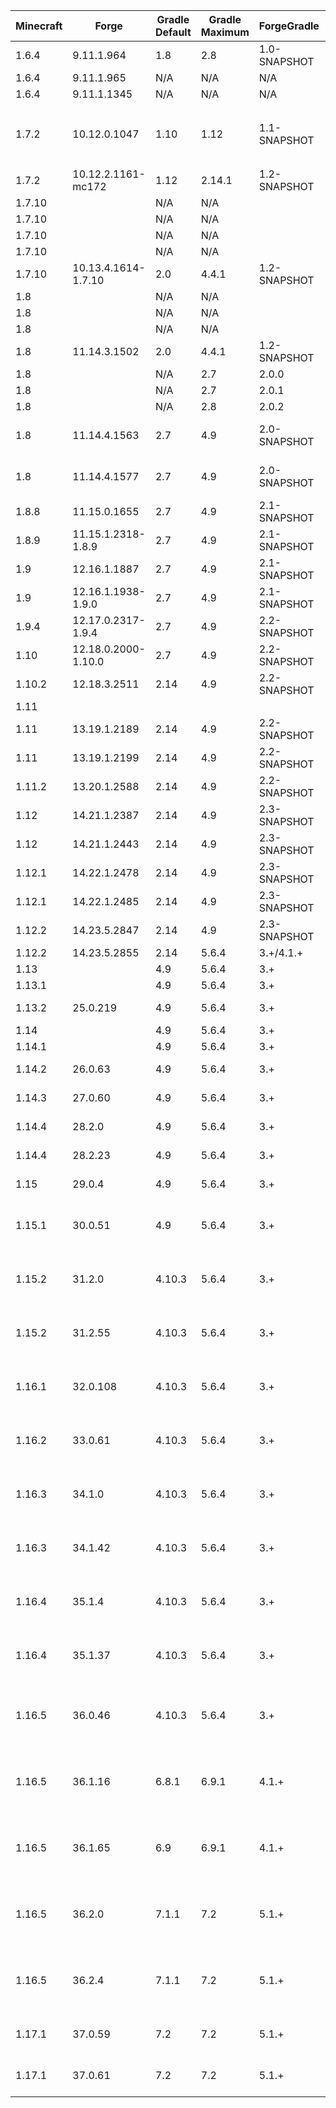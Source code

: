| Minecraft |        Forge        | Gradle Default | Gradle Maximum | ForgeGradle  | Mappings Default  |   Mappings Latest    | MCP  | Java Minimum | Java Maximum |  Promotion  | Notes |
| --------- | ------------------- | -------------- | -------------- | ------------ | ----------------- | -------------------- | ---- | ------------ | ------------ | ----------- | ----- |
| 1.6.4   | 9.11.1.964          | 1.8    | 2.8    | 1.0-SNAPSHOT | N/A                      | N/A                             | 8.11            | 6  | 8  |             | Requires Java 7 to setupDecompWorkspace |
| 1.6.4   | 9.11.1.965          | N/A    | N/A    | N/A          | N/A                      | N/A                             | 8.11            | 6  | 8  |             | Use Scala 1.10.2, Patch Failures |
| 1.6.4   | 9.11.1.1345         | N/A    | N/A    | N/A          | N/A                      | N/A                             | 8.11            | 6  | 8  | RB,LB       | Use Scala 1.10.2, Patch Failures |
| 1.7.2   | 10.12.0.1047        | 1.10   | 1.12   | 1.1-SNAPSHOT | N/A                      | N/A                             | 9.03            | 6  | 8  |             | Requires Java 7 to setupDecompWorkspace<br/> (which will fail due to hunks 8 & 9 of `net/minecraft/world/gen/structure/StructureVillagePieces.java.patch` not applying),<br/> Last 1.7.2 version for FG1.1 |
| 1.7.2   | 10.12.2.1161-mc172  | 1.12   | 2.14.1 | 1.2-SNAPSHOT | N/A                      | N/A                             | 9.03            | 6  | 8  | RB,LB       | |
| 1.7.10  |                     | N/A    | N/A    |              | N/A                      | stable_8                        | 9.08            | 6  | 8  | Mappings    | |
| 1.7.10  |                     | N/A    | N/A    |              | N/A                      | stable_9                        | 9.08            | 6  | 8  | Mappings    | |
| 1.7.10  |                     | N/A    | N/A    |              | N/A                      | stable_10                       | 9.08            | 6  | 8  | Mappings    | |
| 1.7.10  |                     | N/A    | N/A    |              | N/A                      | stable_11                       | 9.08            | 6  | 8  | Mappings    | |
| 1.7.10  | 10.13.4.1614-1.7.10 | 2.0    | 4.4.1  | 1.2-SNAPSHOT | Unspecified              | stable_12                       | 9.08            | 6  | 8  | RB,LB       | |
| 1.8     |                     | N/A    | N/A    |              | N/A                      | stable_15                       | 9.10            | 6  | 8  | Mappings    | |
| 1.8     |                     | N/A    | N/A    |              | N/A                      | stable_16                       | 9.10            | 6  | 8  | Mappings    | |
| 1.8     |                     | N/A    | N/A    |              | N/A                      | stable_17                       | 9.10            | 6  | 8  | Mappings    | |
| 1.8     | 11.14.3.1502        | 2.0    | 4.4.1  | 1.2-SNAPSHOT | snapshot_20141130        | stable_18                       | 9.10            | 6  | 8  |             | Last 1.8 version for FG1.2 & Seperate FML |
| 1.8     |                     | N/A    | 2.7    | 2.0.0        |                          |                                 | 9.10            | 6  | 8  | ForgeGradle | |
| 1.8     |                     | N/A    | 2.7    | 2.0.1        |                          |                                 | 9.10            | 6  | 8  | ForgeGradle | |
| 1.8     |                     | N/A    | 2.8    | 2.0.2        |                          |                                 | 9.10            | 6  | 8  | ForgeGradle | |
| 1.8     | 11.14.4.1563        | 2.7    | 4.9    | 2.0-SNAPSHOT | snapshot_20141130        | stable_18                       | 9.10            | 6  | 8  | RB          | add `-x getFernFlower` to gradle command when running setupDecompWorkspace<br> needs fernflower-fixed.jar in `.gradle\caches\minecraft` |
| 1.8     | 11.14.4.1577        | 2.7    | 4.9    | 2.0-SNAPSHOT | snapshot_20141130        | stable_18                       | 9.10            | 6  | 8  | LB          | add `-x getFernFlower` to gradle command when running setupDecompWorkspace<br> needs fernflower-fixed.jar in `.gradle\caches\minecraft` |
| 1.8.8   | 11.15.0.1655        | 2.7    | 4.9    | 2.1-SNAPSHOT | snapshot_20151122        | stable_20                       | 9.18            | 6  | 8  | LB          | No 1.8.8 RB |
| 1.8.9   | 11.15.1.2318-1.8.9  | 2.7    | 4.9    | 2.1-SNAPSHOT | stable_20                | stable_22                       | 9.19            | 6  | 8  | RB,LB       | |
| 1.9     | 12.16.1.1887        | 2.7    | 4.9    | 2.1-SNAPSHOT | snapshot_20160312        | stable_24                       | 9.24            | 6  | 8  | RB          | |
| 1.9     | 12.16.1.1938-1.9.0  | 2.7    | 4.9    | 2.1-SNAPSHOT | snapshot_20160312        | stable_24                       | 9.24            | 6  | 8  | LB          | |
| 1.9.4   | 12.17.0.2317-1.9.4  | 2.7    | 4.9    | 2.2-SNAPSHOT | snapshot_20160518        | stable_26                       | 9.28            | 6  | 8  | RB,LB       | |
| 1.10    | 12.18.0.2000-1.10.0 | 2.7    | 4.9    | 2.2-SNAPSHOT | snapshot_20160518        | stable_26                       | 9.31            | 6  | 8  | LB          | No 1.10 RB |
| 1.10.2  | 12.18.3.2511        | 2.14   | 4.9    | 2.2-SNAPSHOT | snapshot_20161111        | stable_29                       | 9.31            | 6  | 8  | RB,LB       | |
| 1.11    |                     |        |        |              |                          | stable_31                       | 9.35            | 6  | 8  | Mappings    | |
| 1.11    | 13.19.1.2189        | 2.14   | 4.9    | 2.2-SNAPSHOT | snapshot_20161111        | stable_32                       | 9.35            | 6  | 8  | RB          | |
| 1.11    | 13.19.1.2199        | 2.14   | 4.9    | 2.2-SNAPSHOT | snapshot_20161220        | stable_32                       | 9.35            | 6  | 8  | LB          | |
| 1.11.2  | 13.20.1.2588        | 2.14   | 4.9    | 2.2-SNAPSHOT | snapshot_20161220        | stable_32                       | 9.37            | 6  | 8  | RB,LB       | |
| 1.12    | 14.21.1.2387        | 2.14   | 4.9    | 2.3-SNAPSHOT | snapshot_20170624        | stable_39                       | 9.40            | 8  | 8  | RB          | |
| 1.12    | 14.21.1.2443        | 2.14   | 4.9    | 2.3-SNAPSHOT | snapshot_20170624        | stable_39                       | 9.40            | 8  | 8  | LB          | |
| 1.12.1  | 14.22.1.2478        | 2.14   | 4.9    | 2.3-SNAPSHOT | snapshot_20170624        | stable_39                       | 9.41            | 8  | 8  | RB          | |
| 1.12.1  | 14.22.1.2485        | 2.14   | 4.9    | 2.3-SNAPSHOT | snapshot_20170624        | stable_39                       | 9.41            | 8  | 8  | LB          | |
| 1.12.2  | 14.23.5.2847        | 2.14   | 4.9    | 2.3-SNAPSHOT | snapshot_20171003        | stable_39                       | 9.42            | 8  | 8  | Last FG2    | |
| 1.12.2  | 14.23.5.2855        | 2.14   | 5.6.4  | 3.+/4.1.+    | snapshot_20171003        | stable_39                       | 20200226        | 8  | 8  | RB,LB       | |
| 1.13    |                     | 4.9    | 5.6.4  | 3.+          |                          | stable_43                       |                 | 8  | 8  |             | |
| 1.13.1  |                     | 4.9    | 5.6.4  | 3.+          |                          | stable_45                       |                 | 8  | 8  |             | |
| 1.13.2  | 25.0.219            | 4.9    | 5.6.4  | 3.+          | snapshot_20180921-1.13   | stable_47                       | 20190213        | 8  | 8  | LB          | |
| 1.14    |                     | 4.9    | 5.6.4  | 3.+          |                          | stable_49                       |                 | 8  | 8  |             | |
| 1.14.1  |                     | 4.9    | 5.6.4  | 3.+          |                          | stable_51                       |                 | 8  | 8  |             | |
| 1.14.2  | 26.0.63             | 4.9    | 5.6.4  | 3.+          | snapshot_20190621-1.14.2 | stable_53                       | 20190603        | 8  | 8  | LB          | |
| 1.14.3  | 27.0.60             | 4.9    | 5.6.4  | 3.+          | snapshot_20190719-1.14.3 | stable_56                       | 20190624        | 8  | 8  | LB          | |
| 1.14.4  | 28.2.0              | 4.9    | 5.6.4  | 3.+          | snapshot_20190719-1.14.3 | stable_58                       | 20190829        | 8  | 8  | RB          | |
| 1.14.4  | 28.2.23             | 4.9    | 5.6.4  | 3.+          | snapshot_20190719-1.14.3 | official_1.14.4<br>MCP: stable_58 | 20190829      | 8  | 8  | LB          | |
| 1.15    | 29.0.4              | 4.9    | 5.6.4  | 3.+          | snapshot_20190719-1.14.3 | official_1.15<br>MCP: stable_60 | 20191212        | 8  | 8  | LB          | |
| 1.15.1  | 30.0.51             | 4.9    | 5.6.4  | 3.+          | snapshot_20190719-1.14.3 | official_1.15.1<br>MCP: snapshot_20201118-1.15.1 | 20191217 | 8  | 8  | LB | |
| 1.15.2  | 31.2.0              | 4.10.3 | 5.6.4  | 3.+          | snapshot_20200514-1.15.1 | official_1.15.1<br>MCP: snapshot_20201118-1.15.1 | 20200515 | 8  | 8  | RB | |
| 1.15.2  | 31.2.55             | 4.10.3 | 5.6.4  | 3.+          | snapshot_20200514-1.15.1 | official_1.15.2<br>MCP: snapshot_20201118-1.15.1 | 20200515 | 8  | 8  | LB | |
| 1.16.1  | 32.0.108            | 4.10.3 | 5.6.4  | 3.+          | snapshot_20200514-1.16   | official_1.16.1<br>MCP: snapshot_20200820-1.16.1 | 20200625 | 8  | 8  | LB | Newer mappings available at [Dogforce Games](https://www.dogforce-games.com/maven/de/oceanlabs/mcp/mcp_snapshot/) |
| 1.16.2  | 33.0.61             | 4.10.3 | 5.6.4  | 3.+          | snapshot_20200514-1.16   | official_1.16.2<br>MCP: snapshot_20200916-1.16.2 | 20200812 | 8  | 8  | LB | Newer mappings available at [Dogforce Games](https://www.dogforce-games.com/maven/de/oceanlabs/mcp/mcp_snapshot/) |
| 1.16.3  | 34.1.0              | 4.10.3 | 5.6.4  | 3.+          | snapshot_20200514-1.16   | official_1.16.3<br>MCP: snapshot_20201028-1.16.3 | 20200911 | 8  | 8  | RB | |
| 1.16.3  | 34.1.42             | 4.10.3 | 5.6.4  | 3.+          | snapshot_20201028-1.16.3 | official_1.16.3<br>MCP: snapshot_20201028-1.16.3 | 20201025 | 8  | 8  | LB | |
| 1.16.4  | 35.1.4              | 4.10.3 | 5.6.4  | 3.+          | snapshot_20201028-1.16.3 | official_1.16.4<br>MCP: snapshot_20210309-1.16.4 | 20201102 | 8  | 8  | RB | |
| 1.16.4  | 35.1.37             | 4.10.3 | 5.6.4  | 3.+          | snapshot_20201028-1.16.3 | official_1.16.4<br>MCP: snapshot_20210309-1.16.4 | 20201102 | 8  | 8  | LB | |
| 1.16.5  | 36.0.46             | 4.10.3 | 5.6.4  | 3.+          | official_1.16.5          | official_1.16.5<br>MCP: 20210309-1.16.5<br>Parchment: 2021.08.29 | 20210115 | 8  | 8  | Last FG3 | |
| 1.16.5  | 36.1.16             | 6.8.1  | 6.9.1  | 4.1.+        | official_1.16.5          | official_1.16.5<br>MCP: 20210309-1.16.5<br>Parchment: 2021.08.29 | 20210115 | 8  | 8  |             | |
| 1.16.5  | 36.1.65             | 6.9    | 6.9.1  | 4.1.+        | official_1.16.5          | official_1.16.5<br>MCP: 20210309-1.16.5<br>Parchment: 2021.08.29 | 20210115 | 8  | 8  | Last FG4 | |
| 1.16.5  | 36.2.0              | 7.1.1  | 7.2    | 5.1.+        | official_1.16.5          | official_1.16.5<br>MCP: 20210309-1.16.5<br>Parchment: 2021.08.29 | 20210115 | 8  | 8  | RB | |
| 1.16.5  | 36.2.4              | 7.1.1  | 7.2    | 5.1.+        | official_1.16.5          | official_1.16.5<br>MCP: 20210309-1.16.5<br>Parchment: 2021.08.29 | 20210115 | 8  | 8  | LB | |
| 1.17.1  | 37.0.59             | 7.2    | 7.2    | 5.1.+        | official_1.17.1          | official_1.17.1<br>Parchment: 2021.09.05                         | 20210706 | 16 | 16 | | First release of 1.17.1 which supports Mixins natively |
| 1.17.1  | 37.0.61             | 7.2    | 7.2    | 5.1.+        | official_1.17.1          | official_1.17.1<br>Parchment: 2021.09.05                         | 20210706 | 16 | 16 | LB | |
